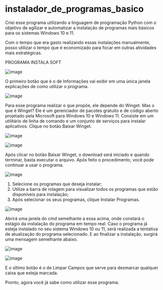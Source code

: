 # instalador_de_programas_basico

   Criei esse programa utilizando a linguagem de programação Python com o objetivo de agilizar e automatizar a instalação de programas mais básicos para os sistemas Windows 10 e 11.

   Com o tempo que era gasto realizando essas instalações manualmente, posso utilizar o tempo que é economizado para focar em outras atividades mais estratégicas.


PROGRAMA INSTALA SOFT

 ![image](https://github.com/user-attachments/assets/cda5a35c-9b73-49a6-9f97-5ede20bf159b)

O primeiro botão que é o de Informações vai exibir em uma única janela explicações de como utilizar o programa.

 ![image](https://github.com/user-attachments/assets/369611e1-ccf1-4fb1-a383-f4215d1866ae)

   Para esse programa realizar o que propõe, ele depende do Winget. Mas o que é Winget? Ele é um gerenciador de pacotes gratuito e de código aberto projetado pela Microsoft para Windows 10 e Windows 11. Consiste em um utilitário de linha de comando e um conjunto de serviços para instalar aplicativos. Clique no botão Baixar Winget.

 ![image](https://github.com/user-attachments/assets/fae4801d-f67d-4c4b-8d53-7349fdf7c2ca)

![image](https://github.com/user-attachments/assets/5e8cdb22-ad3e-4756-a1bc-0a8e8372826d)

   Após clicar no botão Baixar Winget, o download será iniciado e quando terminar, basta executar o arquivo. Após feito o procedimento, você pode continuar a usar o programa.

![image](https://github.com/user-attachments/assets/4983ba2d-96db-4f08-90ac-9b2d674f2865)

1.	Selecione os programas que deseja instalar;
2.	Utilize a barra de rolagem para visualizar todos os programas que estão disponíveis para instalação;
3.	Após selecionar os seus programas, clique Instalar Programas.
 
![image](https://github.com/user-attachments/assets/b26d86bd-05ab-4d5c-bd3b-8c6096461f0e)

   Abrirá uma janela do cmd semelhante a essa acima, onde constará o estágio da instalação do programa em tempo real. Caso o programa já esteja instalado no seu sistema Windows 10 ou 11, será realizada a tentativa de atualização do programa selecionado. E ao finalizar a instalação, surgirá uma mensagem semelhante abaixo.

![image](https://github.com/user-attachments/assets/9891cd3a-e5be-485a-9ec2-428d30439436)

 
![image](https://github.com/user-attachments/assets/a754b239-fb9a-4967-8ef3-071e5fa43774)

   E o último botão é o de Limpar Campos que serve para desmarcar qualquer caixa que esteja marcada.

Pronto, agora você já sabe como utilizar esse programa.
